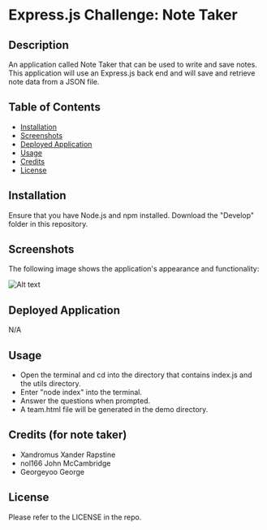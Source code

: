 # Express.js Challenge: Note Taker

## Description

An application called Note Taker that can be used to write and save notes. This application will use an Express.js back end and will save and retrieve note data from a JSON file.

## Table of Contents

- [Installation](#installation)
- [Screenshots](#screenshots)
- [Deployed Application](#deployed-application)
- [Usage](#usage)
- [Credits](#credits)
- [License](#license)

## Installation

Ensure that you have Node.js and npm installed. Download the "Develop" folder in this repository.

## Screenshots

The following image shows the application's appearance and functionality:

![Alt text](/images/screenshot.png)

## Deployed Application

N/A

## Usage

- Open the terminal and cd into the directory that contains index.js and the utils directory.
- Enter "node index" into the terminal.
- Answer the questions when prompted.
- A team.html file will be generated in the demo directory.

## Credits (for note taker)

- Xandromus Xander Rapstine
- nol166 John McCambridge
- Georgeyoo George

## License

Please refer to the LICENSE in the repo.